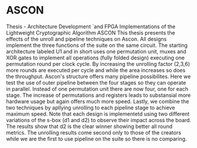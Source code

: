 # ASCON
Thesis - Architecture Development `and FPGA Implementations of the Lightweight Cryptographic Algorithm ASCON
This thesis presents the effects of the unroll and pipeline techniques on Ascon. All designs implement the three functions of the suite on the same circuit. The starting architecture labeled U1 and in short uses one permutation unit, muxes and XOR gates to implement all operations (fully folded design) executing one permutation round per clock cycle. By increasing the unrolling factor (2,3,6) more rounds are executed per cycle and while the area increases so does the throughput. Ascon's structure offers many pipeline possibilites. Here we test the use of outer pipeline between the four stages so they can operate in parallel. Instead of one permutation unit there are now four, one for each stage. The increase of permutations and registers leads to substansial more hardware usage but again offers much more speed. Lastly, we combine the two techniques by apllying unrolling to each pipeline stage to achieve maximum speed. Note that each design is implementetd using two different variations of the s-box (d1 and d2) to observe their impact across the board. The results show that d2 is the clear winner showing better all round metrics. The unrolling results come second only to those of the creators while we are the first to use pipeline on the suite so there is no comparing.